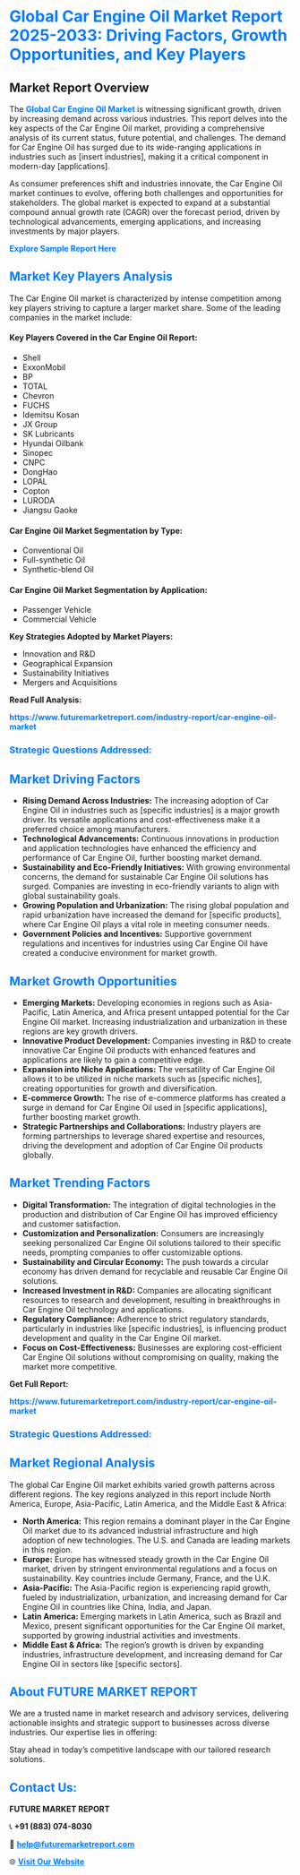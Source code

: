 <h1 style="color: #007BFF;">Global Car Engine Oil Market Report 2025-2033: Driving Factors, Growth Opportunities, and Key Players</h1>

<section id="overview">
<h2>Market Report Overview</h2>
<p>The <a href="https://www.futuremarketreport.com/industry-report/car-engine-oil-market" style="color: #007BFF; text-decoration: none;"><strong>Global Car Engine Oil Market</strong></a> is witnessing significant growth, driven by increasing demand across various industries. This report delves into the key aspects of the Car Engine Oil market, providing a comprehensive analysis of its current status, future potential, and challenges. The demand for Car Engine Oil has surged due to its wide-ranging applications in industries such as [insert industries], making it a critical component in modern-day [applications].</p>
<p>As consumer preferences shift and industries innovate, the Car Engine Oil market continues to evolve, offering both challenges and opportunities for stakeholders. The global market is expected to expand at a substantial compound annual growth rate (CAGR) over the forecast period, driven by technological advancements, emerging applications, and increasing investments by major players.</p>
</section>

<section id="overview">
<p><a href="https://www.futuremarketreport.com/request-sample/reportId=41291" style="color: #007BFF; text-decoration: none;"><strong>Explore Sample Report Here</strong></a></p>
</section>

<section id="key-players">
<h2 style="color: #007BFF;">Market Key Players Analysis</h2>
<p>The Car Engine Oil market is characterized by intense competition among key players striving to capture a larger market share. Some of the leading companies in the market include:</p>
<h4>Key Players Covered in the Car Engine Oil Report:</h4>
<ul><li>Shell</li><li>ExxonMobil</li><li>BP</li><li>TOTAL</li><li>Chevron</li><li>FUCHS</li><li>Idemitsu Kosan</li><li>JX Group</li><li>SK Lubricants</li><li>Hyundai Oilbank</li><li>Sinopec</li><li>CNPC</li><li>DongHao</li><li>LOPAL</li><li>Copton</li><li>LURODA</li><li>Jiangsu Gaoke</li></ul>
<h4>Car Engine Oil Market Segmentation by Type:</h4>
<ul><li>Conventional Oil</li><li>Full-synthetic Oil</li><li>Synthetic-blend Oil</li></ul>

<h4>Car Engine Oil Market Segmentation by Application:</h4>
<ul><li>Passenger Vehicle</li><li>Commercial Vehicle</li></ul>
<p><strong>Key Strategies Adopted by Market Players:</strong></p>
<ul>
<li>Innovation and R&D</li>
<li>Geographical Expansion</li>
<li>Sustainability Initiatives</li>
<li>Mergers and Acquisitions</li>
</ul>
</section>

<section>
<p><strong>Read Full Analysis: </strong></p><a href="https://www.futuremarketreport.com/industry-report/car-engine-oil-market" style="color: #007BFF; text-decoration: none;"><strong>https://www.futuremarketreport.com/industry-report/car-engine-oil-market</strong></a>
<h3 style="color: #007BFF;">Strategic Questions Addressed:</h3>
</section>

<section id="driving-factors">
<h2 style="color: #007BFF;">Market Driving Factors</h2>
<ul>
<li><strong>Rising Demand Across Industries:</strong> The increasing adoption of Car Engine Oil in industries such as [specific industries] is a major growth driver. Its versatile applications and cost-effectiveness make it a preferred choice among manufacturers.</li>
<li><strong>Technological Advancements:</strong> Continuous innovations in production and application technologies have enhanced the efficiency and performance of Car Engine Oil, further boosting market demand.</li>
<li><strong>Sustainability and Eco-Friendly Initiatives:</strong> With growing environmental concerns, the demand for sustainable Car Engine Oil solutions has surged. Companies are investing in eco-friendly variants to align with global sustainability goals.</li>
<li><strong>Growing Population and Urbanization:</strong> The rising global population and rapid urbanization have increased the demand for [specific products], where Car Engine Oil plays a vital role in meeting consumer needs.</li>
<li><strong>Government Policies and Incentives:</strong> Supportive government regulations and incentives for industries using Car Engine Oil have created a conducive environment for market growth.</li>
</ul>
</section>

<section id="growth-opportunities">
<h2 style="color: #007BFF;">Market Growth Opportunities</h2>
<ul>
<li><strong>Emerging Markets:</strong> Developing economies in regions such as Asia-Pacific, Latin America, and Africa present untapped potential for the Car Engine Oil market. Increasing industrialization and urbanization in these regions are key growth drivers.</li>
<li><strong>Innovative Product Development:</strong> Companies investing in R&D to create innovative Car Engine Oil products with enhanced features and applications are likely to gain a competitive edge.</li>
<li><strong>Expansion into Niche Applications:</strong> The versatility of Car Engine Oil allows it to be utilized in niche markets such as [specific niches], creating opportunities for growth and diversification.</li>
<li><strong>E-commerce Growth:</strong> The rise of e-commerce platforms has created a surge in demand for Car Engine Oil used in [specific applications], further boosting market growth.</li>
<li><strong>Strategic Partnerships and Collaborations:</strong> Industry players are forming partnerships to leverage shared expertise and resources, driving the development and adoption of Car Engine Oil products globally.</li>
</ul>
</section>

<section id="trending-factors">
<h2 style="color: #007BFF;">Market Trending Factors</h2>
<ul>
<li><strong>Digital Transformation:</strong> The integration of digital technologies in the production and distribution of Car Engine Oil has improved efficiency and customer satisfaction.</li>
<li><strong>Customization and Personalization:</strong> Consumers are increasingly seeking personalized Car Engine Oil solutions tailored to their specific needs, prompting companies to offer customizable options.</li>
<li><strong>Sustainability and Circular Economy:</strong> The push towards a circular economy has driven demand for recyclable and reusable Car Engine Oil solutions.</li>
<li><strong>Increased Investment in R&D:</strong> Companies are allocating significant resources to research and development, resulting in breakthroughs in Car Engine Oil technology and applications.</li>
<li><strong>Regulatory Compliance:</strong> Adherence to strict regulatory standards, particularly in industries like [specific industries], is influencing product development and quality in the Car Engine Oil market.</li>
<li><strong>Focus on Cost-Effectiveness:</strong> Businesses are exploring cost-efficient Car Engine Oil solutions without compromising on quality, making the market more competitive.</li>
</ul>
</section>

<section>
<p><strong>Get Full Report: </strong></p><a href="https://www.futuremarketreport.com/industry-report/car-engine-oil-market" style="color: #007BFF; text-decoration: none;"><strong>https://www.futuremarketreport.com/industry-report/car-engine-oil-market</strong></a>
<h3 style="color: #007BFF;">Strategic Questions Addressed:</h3>
</section>


<section id="regional-analysis">
<h2 style="color: #007BFF;">Market Regional Analysis</h2>
<p>The global Car Engine Oil market exhibits varied growth patterns across different regions. The key regions analyzed in this report include North America, Europe, Asia-Pacific, Latin America, and the Middle East & Africa:</p>
<ul>
<li><strong>North America:</strong> This region remains a dominant player in the Car Engine Oil market due to its advanced industrial infrastructure and high adoption of new technologies. The U.S. and Canada are leading markets in this region.</li>
<li><strong>Europe:</strong> Europe has witnessed steady growth in the Car Engine Oil market, driven by stringent environmental regulations and a focus on sustainability. Key countries include Germany, France, and the U.K.</li>
<li><strong>Asia-Pacific:</strong> The Asia-Pacific region is experiencing rapid growth, fueled by industrialization, urbanization, and increasing demand for Car Engine Oil in countries like China, India, and Japan.</li>
<li><strong>Latin America:</strong> Emerging markets in Latin America, such as Brazil and Mexico, present significant opportunities for the Car Engine Oil market, supported by growing industrial activities and investments.</li>
<li><strong>Middle East & Africa:</strong> The region’s growth is driven by expanding industries, infrastructure development, and increasing demand for Car Engine Oil in sectors like [specific sectors].</li>
</ul>
</section>

<footer>
<h2 style="color: #007BFF;">About FUTURE MARKET REPORT</h2>
<p>We are a trusted name in market research and advisory services, delivering actionable insights and strategic support to businesses across diverse industries. Our expertise lies in offering:</p>

<p>Stay ahead in today’s competitive landscape with our tailored research solutions.</p>

<h2 style="color: #007BFF;">Contact Us:</h2>
<p><strong>FUTURE MARKET REPORT</strong></p>
<p>📞 <strong>+91 (883) 074-8030</strong></p>
<p>📧 <strong><a href="mailto:help@futuremarketreport.com" style="color: #007BFF;">help@futuremarketreport.com</a></strong></p>
<p>🌐 <strong><a href="https://www.futuremarketreport.com/" style="color: #007BFF;">Visit Our Website</a></strong></p>
</footer>